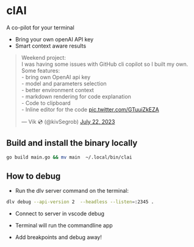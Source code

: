 # clAI

A co-pilot for your terminal


- Bring your own openAI API key
- Smart context aware results


<blockquote class="twitter-tweet" data-media-max-width="560"><p lang="en" dir="ltr">Weekend project:<br>I was having some issues with GitHub cli copilot so I built my own. Some features:<br>- bring own OpenAI api key<br>- model and parameters selection<br>- better environment context <br>- markdown rendering for code explanation<br>- Code to clipboard<br>- Inline editor for the code <a href="https://t.co/GTuuiZkEZA">pic.twitter.com/GTuuiZkEZA</a></p>&mdash; Vik 💿 (@kivSegrob) <a href="https://twitter.com/kivSegrob/status/1682887514002948098?ref_src=twsrc%5Etfw">July 22, 2023</a></blockquote> <script async src="https://platform.twitter.com/widgets.js" charset="utf-8"></script>


## Build and install the binary locally

```bash
go build main.go && mv main  ~/.local/bin/clai
```

## How to debug

- Run the dlv server command on the terminal:
```bash
dlv debug --api-version 2  --headless --listen=:2345 .
```

- Connect to server in vscode debug

- Terminal will run the commandline app

- Add breakpoints and debug away!